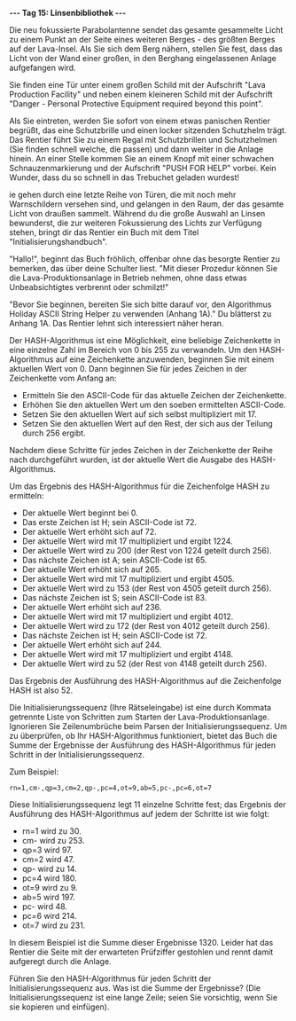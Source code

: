 **--- Tag 15: Linsenbibliothek ---**

Die neu fokussierte Parabolantenne sendet das gesamte gesammelte Licht zu einem Punkt an der Seite eines weiteren Berges - des größten Berges auf der
Lava-Insel. Als Sie sich dem Berg nähern, stellen Sie fest, dass das Licht von der Wand einer großen, in den Berghang eingelassenen Anlage aufgefangen wird.

Sie finden eine Tür unter einem großen Schild mit der Aufschrift "Lava Production Facility" und neben einem kleineren Schild mit der Aufschrift "Danger -
Personal Protective Equipment required beyond this point".

Als Sie eintreten, werden Sie sofort von einem etwas panischen Rentier begrüßt, das eine Schutzbrille und einen locker sitzenden Schutzhelm trägt. Das Rentier
führt Sie zu einem Regal mit Schutzbrillen und Schutzhelmen (Sie finden schnell welche, die passen) und dann weiter in die Anlage hinein. An einer Stelle kommen
Sie an einem Knopf mit einer schwachen Schnauzenmarkierung und der Aufschrift "PUSH FOR HELP" vorbei. Kein Wunder, dass du so schnell in das Trebuchet geladen
wurdest!

ie gehen durch eine letzte Reihe von Türen, die mit noch mehr Warnschildern versehen sind, und gelangen in den Raum, der das gesamte Licht von draußen sammelt.
Während du die große Auswahl an Linsen bewunderst, die zur weiteren Fokussierung des Lichts zur Verfügung stehen, bringt dir das Rentier ein Buch mit dem
Titel "Initialisierungshandbuch".

"Hallo!", beginnt das Buch fröhlich, offenbar ohne das besorgte Rentier zu bemerken, das über deine Schulter liest. "Mit dieser Prozedur können Sie die
Lava-Produktionsanlage in Betrieb nehmen, ohne dass etwas Unbeabsichtigtes verbrennt oder schmilzt!"

"Bevor Sie beginnen, bereiten Sie sich bitte darauf vor, den Algorithmus Holiday ASCII String Helper zu verwenden (Anhang 1A)." Du blätterst zu Anhang 1A. Das
Rentier lehnt sich interessiert näher heran.

Der HASH-Algorithmus ist eine Möglichkeit, eine beliebige Zeichenkette in eine einzelne Zahl im Bereich von 0 bis 255 zu verwandeln. Um den HASH-Algorithmus auf
eine Zeichenkette anzuwenden, beginnen Sie mit einem aktuellen Wert von 0. Dann beginnen Sie für jedes Zeichen in der Zeichenkette vom Anfang an:

- Ermitteln Sie den ASCII-Code für das aktuelle Zeichen der Zeichenkette.
- Erhöhen Sie den aktuellen Wert um den soeben ermittelten ASCII-Code.
- Setzen Sie den aktuellen Wert auf sich selbst multipliziert mit 17.
- Setzen Sie den aktuellen Wert auf den Rest, der sich aus der Teilung durch 256 ergibt.

Nachdem diese Schritte für jedes Zeichen in der Zeichenkette der Reihe nach durchgeführt wurden, ist der aktuelle Wert die Ausgabe des HASH-Algorithmus.

Um das Ergebnis des HASH-Algorithmus für die Zeichenfolge HASH zu ermitteln:

- Der aktuelle Wert beginnt bei 0.
- Das erste Zeichen ist H; sein ASCII-Code ist 72.
- Der aktuelle Wert erhöht sich auf 72.
- Der aktuelle Wert wird mit 17 multipliziert und ergibt 1224.
- Der aktuelle Wert wird zu 200 (der Rest von 1224 geteilt durch 256).
- Das nächste Zeichen ist A; sein ASCII-Code ist 65.
- Der aktuelle Wert erhöht sich auf 265.
- Der aktuelle Wert wird mit 17 multipliziert und ergibt 4505.
- Der aktuelle Wert wird zu 153 (der Rest von 4505 geteilt durch 256).
- Das nächste Zeichen ist S; sein ASCII-Code ist 83.
- Der aktuelle Wert erhöht sich auf 236.
- Der aktuelle Wert wird mit 17 multipliziert und ergibt 4012.
- Der aktuelle Wert wird zu 172 (der Rest von 4012 geteilt durch 256).
- Das nächste Zeichen ist H; sein ASCII-Code ist 72.
- Der aktuelle Wert erhöht sich auf 244.
- Der aktuelle Wert wird mit 17 multipliziert und ergibt 4148.
- Der aktuelle Wert wird zu 52 (der Rest von 4148 geteilt durch 256).

Das Ergebnis der Ausführung des HASH-Algorithmus auf die Zeichenfolge HASH ist also 52.

Die Initialisierungssequenz (Ihre Rätseleingabe) ist eine durch Kommata getrennte Liste von Schritten zum Starten der Lava-Produktionsanlage. Ignorieren Sie
Zeilenumbrüche beim Parsen der Initialisierungssequenz. Um zu überprüfen, ob Ihr HASH-Algorithmus funktioniert, bietet das Buch die Summe der Ergebnisse der
Ausführung des HASH-Algorithmus für jeden Schritt in der Initialisierungssequenz.

Zum Beispiel:
```
rn=1,cm-,qp=3,cm=2,qp-,pc=4,ot=9,ab=5,pc-,pc=6,ot=7
```

Diese Initialisierungssequenz legt 11 einzelne Schritte fest; das Ergebnis der Ausführung des HASH-Algorithmus auf jedem der Schritte ist wie folgt:

- rn=1 wird zu 30.
- cm- wird zu 253.
- qp=3 wird 97.
- cm=2 wird 47.
- qp- wird zu 14.
- pc=4 wird 180.
- ot=9 wird zu 9.
- ab=5 wird 197.
- pc- wird 48.
- pc=6 wird 214.
- ot=7 wird zu 231.

In diesem Beispiel ist die Summe dieser Ergebnisse 1320. Leider hat das Rentier die Seite mit der erwarteten Prüfziffer gestohlen und rennt damit aufgeregt
durch die Anlage.

Führen Sie den HASH-Algorithmus für jeden Schritt der Initialisierungssequenz aus. Was ist die Summe der Ergebnisse? (Die Initialisierungssequenz ist eine lange
Zeile; seien Sie vorsichtig, wenn Sie sie kopieren und einfügen).